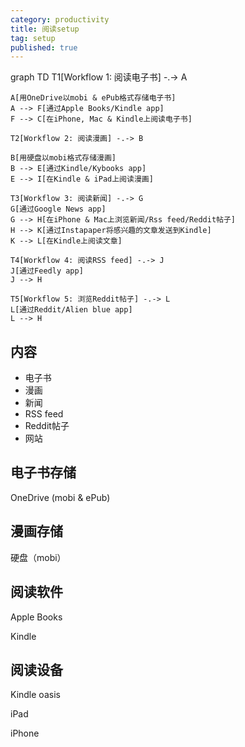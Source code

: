 ```yaml
---
category: productivity
title: 阅读setup
tag: setup
published: true
---
```

<div class="mermaid">
    graph TD
    T1[Workflow 1: 阅读电子书] -.-> A

    A[用OneDrive以mobi & ePub格式存储电子书]
    A --> F[通过Apple Books/Kindle app]
    F --> C[在iPhone, Mac & Kindle上阅读电子书]

    T2[Workflow 2: 阅读漫画] -.-> B

    B[用硬盘以mobi格式存储漫画]
    B --> E[通过Kindle/Kybooks app]
    E --> I[在Kindle & iPad上阅读漫画]

    T3[Workflow 3: 阅读新闻] -.-> G
    G[通过Google News app]
    G --> H[在iPhone & Mac上浏览新闻/Rss feed/Reddit帖子]
    H --> K[通过Instapaper将感兴趣的文章发送到Kindle]
    K --> L[在Kindle上阅读文章]

    T4[Workflow 4: 阅读RSS feed] -.-> J
    J[通过Feedly app]
    J --> H

    T5[Workflow 5: 浏览Reddit帖子] -.-> L
    L[通过Reddit/Alien blue app]
    L --> H
</div>

## 内容
- 电子书
- 漫画
- 新闻
- RSS feed
- Reddit帖子
- 网站

## 电子书存储

OneDrive (mobi & ePub)

## 漫画存储

硬盘（mobi）

## 阅读软件

Apple Books

Kindle

## 阅读设备

Kindle oasis

iPad

iPhone
